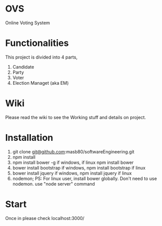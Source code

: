 # OVS
Online Voting System

# Functionalities
This project is divided into 4 parts,
1. Candidate
2. Party
3. Voter
4. Election Managet (aka EM)

# Wiki
Please read the wiki to see the Working stuff and details on project.

# Installation
1. git clone git@github.com:masb80/softwareEngineering.git
2. npm install
3. npm install bower -g if windows, if linux npm install bower
4. bower install bootstrap if windows, npm install bootstrap if linux
5. bower install jquery if windows, npm install jquery if linux
6. nodemon;
PS: For linux user, install bower globally. Don't need to use nodemon. use "node server" command

# Start
Once in please check localhost:3000/
